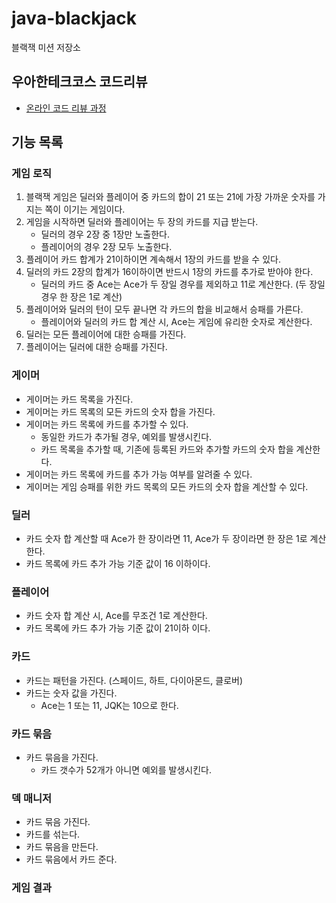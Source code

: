 # java-blackjack

블랙잭 미션 저장소

## 우아한테크코스 코드리뷰

- [온라인 코드 리뷰 과정](https://github.com/woowacourse/woowacourse-docs/blob/master/maincourse/README.md)


## 기능 목록

### 게임 로직
1. 블랙잭 게임은 딜러와 플레이어 중 카드의 합이 21 또는 21에 가장 가까운 숫자를 가지는 쪽이 이기는 게임이다.
2. 게임을 시작하면 딜러와 플레이어는 두 장의 카드를 지급 받는다.
   - 딜러의 경우 2장 중 1장만 노출한다.
   - 플레이어의 경우 2장 모두 노출한다.
3. 플레이어 카드 합계가 21이하이면 계속해서 1장의 카드를 받을 수 있다.
4. 딜러의 카드 2장의 합계가 16이하이면 반드시 1장의 카드를 추가로 받아야 한다.
   - 딜러의 카드 중 Ace는 Ace가 두 장일 경우를 제외하고 11로 계산한다. (두 장일 경우 한 장은 1로 계산)
5. 플레이어와 딜러의 턴이 모두 끝나면 각 카드의 합을 비교해서 승패를 가른다.
   - 플레이어와 딜러의 카드 합 계산 시, Ace는 게임에 유리한 숫자로 계산한다.
6. 딜러는 모든 플레이어에 대한 승패를 가진다.
7. 플레이어는 딜러에 대한 승패를 가진다.

### 게이머
- 게이머는 카드 목록을 가진다.
- 게이머는 카드 목록의 모든 카드의 숫자 합을 가진다.
- 게이머는 카드 목록에 카드를 추가할 수 있다.
  - 동일한 카드가 추가될 경우, 예외를 발생시킨다.
  - 카드 목록을 추가할 때, 기존에 등록된 카드와 추가할 카드의 숫자 합을 계산한다.
- 게이머는 카드 목록에 카드를 추가 가능 여부를 알려줄 수 있다.
- 게이머는 게임 승패를 위한 카드 목록의 모든 카드의 숫자 합을 계산할 수 있다.

### 딜러
- 카드 숫자 합 계산할 때 Ace가 한 장이라면 11, Ace가 두 장이라면 한 장은 1로 계산한다.
- 카드 목록에 카드 추가 가능 기준 값이 16 이하이다.

### 플레이어
- 카드 숫자 합 계산 시, Ace를 무조건 1로 계산한다.
- 카드 목록에 카드 추가 가능 기준 값이 21이하 이다.

### 카드
- 카드는 패턴을 가진다. (스페이드, 하트, 다이아몬드, 클로버)
- 카드는 숫자 값을 가진다.
  - Ace는 1 또는 11, JQK는 10으로 한다.

### 카드 묶음
- 카드 묶음을 가진다.
    - 카드 갯수가 52개가 아니면 예외를 발생시킨다.

### 덱 매니저
- 카드 묶음 가진다.
- 카드를 섞는다.
- 카드 묶음을 만든다.
- 카드 묶음에서 카드 준다.

### 게임 결과

